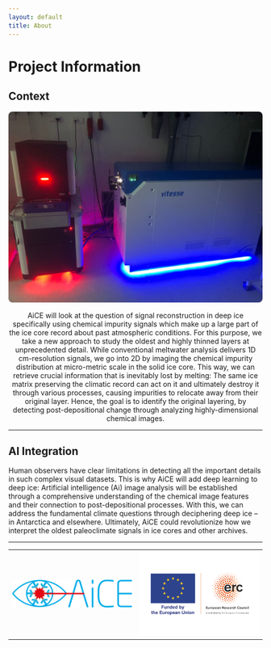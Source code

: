 ```yaml
---
layout: default
title: About
---
```


# Project Information

## Context

<div align="center">
  <img src="assets/iridiavitesse.jpg" width="800px" alt="Instruments" style="border-radius: 8px;" />
  <p>
    AiCE will look at the question of signal reconstruction in deep ice specifically using chemical impurity signals which make up a large part of the ice core record about past atmospheric conditions. For this purpose, we take a new approach to study the oldest and highly thinned layers at unprecedented detail. While conventional meltwater analysis delivers 1D cm-resolution signals, we go into 2D by imaging the chemical impurity distribution at micro-metric scale in the solid ice core. This way, we can retrieve crucial information that is inevitably lost by melting: The same ice matrix preserving the climatic record can act on it and ultimately destroy it through various processes, causing impurities to relocate away from their original layer. Hence, the goal is to identify the original layering, by detecting post-depositional change through analyzing highly-dimensional chemical images.
  </p>
</div>

---

## AI Integration
    
Human observers have clear limitations in detecting all the important details in such complex visual datasets. This is why AiCE will add deep learning to deep ice: Artificial intelligence (Ai) image analysis will be established through a comprehensive understanding of the chemical image features and their connection to post-depositional processes. With this, we can address the fundamental climate questions through deciphering deep ice – in Antarctica and elsewhere. Ultimately, AiCE could revolutionize how we interpret the oldest paleoclimate signals in ice cores and other archives.
    
  </p>
</div>

---


<table>
  <tr>
    <td>
      <img src="assets/aice.png" width="500px" alt="AiCE Logo" />
    </td>
    <td>
      <img src="assets/erc.png" width="500px" alt="ERC Logo" />
    </td>
  </tr>
</table>
